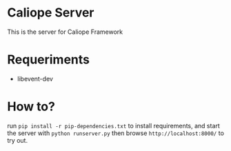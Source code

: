 Caliope Server
===============

This is the server for Caliope Framework

Requeriments
==========
  *  libevent-dev

How to?
==========

run `pip install -r pip-dependencies.txt` to install requirements, and start the server with `python runserver.py` then browse `http://localhost:8000/` to try out.

